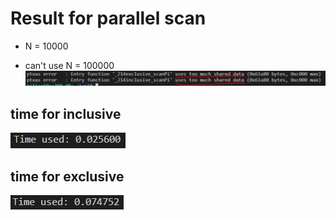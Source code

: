 # Result for parallel scan
- N = 10000
* can't use N = 100000
![](https://github.com/Panggundam00/parallelProgramming/blob/master/parallel_scan/error.PNG)

## time for inclusive

![](https://github.com/Panggundam00/parallelProgramming/blob/master/parallel_scan/inclusive_time.PNG)


## time for exclusive

![](https://github.com/Panggundam00/parallelProgramming/blob/master/parallel_scan/exclusive_time.PNG)
